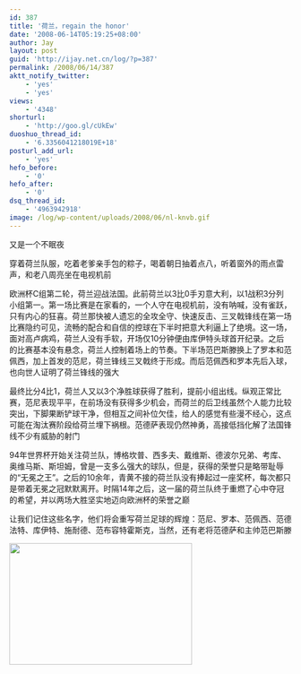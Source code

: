 ```yaml
---
id: 387
title: '荷兰，regain the honor'
date: '2008-06-14T05:19:25+08:00'
author: Jay
layout: post
guid: 'http://ijay.net.cn/log/?p=387'
permalink: /2008/06/14/387
aktt_notify_twitter:
    - 'yes'
    - 'yes'
views:
    - '4348'
shorturl:
    - 'http://goo.gl/cUkEw'
duoshuo_thread_id:
    - '6.3356041218019E+18'
posturl_add_url:
    - 'yes'
hefo_before:
    - '0'
hefo_after:
    - '0'
dsq_thread_id:
    - '4963942918'
image: /log/wp-content/uploads/2008/06/nl-knvb.gif
---
```


又是一个不眠夜

穿着荷兰队服，吃着老爹亲手包的粽子，喝着朝日抽着点八，听着窗外的雨点雷声，和老八周亮坐在电视机前

欧洲杯C组第二轮，荷兰迎战法国。此前荷兰以3比0手刃意大利，以1战积3分列小组第一。第一场比赛是在家看的，一个人守在电视机前，没有呐喊，没有雀跃，只有内心的狂喜。荷兰那快被人遗忘的全攻全守、快速反击、三叉戟锋线在第一场比赛隐约可见，流畅的配合和自信的控球在下半时把意大利逼上了绝境。这一场，面对高卢病鸡，荷兰人没有手软，开场仅10分钟便由库伊特头球首开纪录。之后的比赛基本没有悬念，荷兰人控制着场上的节奏。下半场范巴斯滕换上了罗本和范佩西，加上首发的范尼，荷兰锋线三叉戟终于形成。而后范佩西和罗本先后入球，也向世人证明了荷兰锋线的强大

最终比分4比1，荷兰人又以3个净胜球获得了胜利，提前小组出线。纵观正常比赛，范尼表现平平，在前场没有获得多少机会，而荷兰的后卫线虽然个人能力比较突出，下脚果断铲球干净，但相互之间补位欠佳，给人的感觉有些漫不经心，这点可能在淘汰赛阶段给荷兰埋下祸根。范德萨表现仍然神勇，高接低挡化解了法国锋线不少有威胁的射门

94年世界杯开始关注荷兰队，博格坎普、西多夫、戴维斯、德波尔兄弟、考库、奥维马斯、斯坦姆，曾是一支多么强大的球队，但是，获得的荣誉只是略带耻辱的“无冕之王”。之后的10余年，青黄不接的荷兰队没有捧起过一座奖杯，每次都只是带着无冕之冠默默离开。时隔14年之后，这一届的荷兰队终于重燃了心中夺冠的希望，并以两场大胜坚实地迈向欧洲杯的荣誉之巅

让我们记住这些名字，他们将会重写荷兰足球的辉煌：范尼、罗本、范佩西、范德法特、库伊特、施耐德、范布容特霍斯克，当然，还有老将范德萨和主帅范巴斯滕

<a href="http://jayxu.com/log/wp-content/uploads/2008/06/nl-knvb.gif"><img class="size-full wp-image-388 alignnone" title="nl-knvb" src="http://jayxu.com/log/wp-content/uploads/2008/06/nl-knvb.gif" alt="" width="326" height="217" /></a>